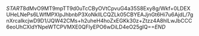 $START$8dMvO9MT9mpTT9d0uTcCByOVtCpvuG4a35S8Exy8g/Wkf+0LDEXUHeLNePs6LWfMPXIpJhbnbP3XoNkllLCQZLk05CBYEAJjnGt6Hi7u6AjdL/7gnXrcaIkcjwD9D1/JQW42CMs+h2uheH4hoZxEGKk30z+Ztzz4A8hlLwJbCCC6eoUhCXldYNpeWTCPVMXE0QFlyEPO6wDiLD4eO25glQ==$END$